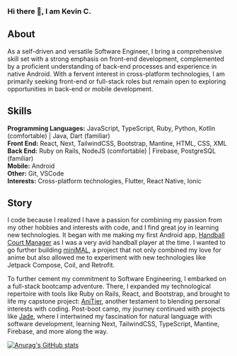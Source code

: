 ### Hi there 👋, I am Kevin C. 

## About
As a self-driven and versatile Software Engineer, I bring a comprehensive skill set with a strong emphasis on front-end development, complemented by a proficient understanding of back-end processes and experience in native Android. With a fervent interest in cross-platform technologies, I am primarily seeking front-end or full-stack roles but remain open to exploring opportunities in back-end or mobile development.

## Skills
**Programming Languages:** JavaScript, TypeScript, Ruby, Python, Kotlin (comfortable) | Java, Dart (familiar)
<br /> 
**Front End:** React, Next, TailwindCSS, Bootstrap, Mantine, HTML, CSS, XML
 <br/>
**Back End:** Ruby on Rails, NodeJS (comfortable) | Firebase, PostgreSQL (familiar) 
<br/>
**Mobile:** Android
<br/>
**Other:** Git, VSCode
<br/>
**Interests:** Cross-platform technologies, Flutter, React Native, Ionic


## Story
I code because I realized I have a passion for combining my passion from my other hobbies and interests with code, and I find great joy in learning new technologies. It began with me making my first Android app, [Handball Court Manager](https://github.com/KevC000/Wall-Handball-Court-Manager) as I was a very avid handball player at the time. I wanted to go further building [miniMAL](https://github.com/KevC000/miniMAL), a project that not only combined my love for anime but also allowed me to experiment with new technologies like Jetpack Compose, Coil, and Retrofit.

To further cement my commitment to Software Engineering, I embarked on a full-stack bootcamp adventure. There, I expanded my technological repertoire with tools like Ruby on Rails, React, and Bootstrap, and brought to life my capstone project: [AniTier](https://github.com/KevC000/AniTier), another testament to blending personal interests with coding. Post-boot camp, my journey continued with projects like [Jade](https://github.com/KevC000/jade-dictionary-web), where I intertwined my fascination for natural language with software development, learning Next, TailwindCSS, TypeScript, Mantine, Firebase, and more along the way.

[![Anurag's GitHub stats](https://github-readme-stats.vercel.app/api?username=kevc000)](https://github.com/anuraghazra/github-readme-stats)
